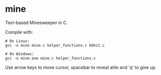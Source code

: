 # mine

Text-based Minesweeper in C.

Compile with:

```
# On Linux:
gcc -o mine mine.c helper_functions.c kbhit.c

# On Windows:
gcc -o mine.exe mine.c helper_functions.c
```

Use arrow keys to move cursor, spacebar to reveal atile and 'q' to give up.

